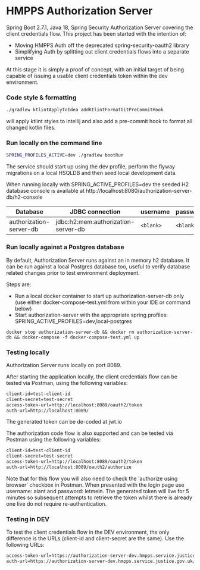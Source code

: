 # HMPPS Authorization Server

Spring Boot 2.7.1, Java 18, Spring Security Authorization Server covering the client credentials flow. This project has been started with the intention of:
- Moving HMPPS Auth off the deprecated spring-security-oauth2 library
- Simplifying Auth by splitting out client credentials flows into a separate service

At this stage it is simply a proof of concept, with an initial target of being capable of issuing a usable client credentials token within the dev environment.

### Code style & formatting
```bash
./gradlew ktlintApplyToIdea addKtlintFormatGitPreCommitHook
```
will apply ktlint styles to intellij and also add a pre-commit hook to format all changed kotlin files.

### Run locally on the command line
```bash
SPRING_PROFILES_ACTIVE=dev ./gradlew bootRun
```

The service should start up using the dev profile, perform the flyway migrations on a local HSQLDB and then seed local development data.

When running locally with SPRING_ACTIVE_PROFILES=dev the seeded H2 database console is available at http://localhost:8080/authorization-server-db/h2-console

| Database                | JDBC connection                     | username  | password  |
|-------------------------|-------------------------------------|-----------|-----------|
| authorization-server-db | jdbc:h2:mem:authorization-server-db | `<blank>` | `<blank>` |


### Run locally against a Postgres database
By default, Authorization Server runs against an in memory h2 database.  It can be run against a local Postgres database too, useful
to verify database related changes prior to test environment deployment.

Steps are:

* Run a local docker container to start up authorization-server-db only (use either docker-compose-test.yml from within your IDE or command below)
* Start authorization-server with the appropriate spring profiles: SPRING_ACTIVE_PROFILES=dev,local-postgres

```
docker stop authorization-server-db && docker rm authorization-server-db && docker-compose -f docker-compose-test.yml up
```

### Testing locally

Authorization Server runs locally on port 8089.

After starting the application locally, the client credentials flow can be tested via Postman, using the following variables:

```bash
client-id=test-client-id
client-secret=test-secret
access-token-url=http://localhost:8089/oauth2/token
auth-url=http://localhost:8089/
```

The generated token can be de-coded at jwt.io

The authorization code flow is also supported and can be tested via Postman using the following variables:

```bash
client-id=test-client-id
client-secret=test-secret
access-token-url=http://localhost:8089/oauth2/token
auth-url=http://localhost:8089/oauth2/authorize
```

Note that for this flow you will also need to check the 'authorize using browser' checkbox in Postman. When presented with the login page use username: alant and password: letmein.
The generated token will live for 5 minutes so subsequent attempts to retrieve the token whilst there is already one live do not require re-authentication.

### Testing in DEV

To test the client credentials flow in the DEV environment, the only difference is the URLs (client-id and client-secret are the same). Use the following URLs:

```bash
access-token-url=https://authorization-server-dev.hmpps.service.justice.gov.uk/oauth2/token
auth-url=https://authorization-server-dev.hmpps.service.justice.gov.uk/
```
